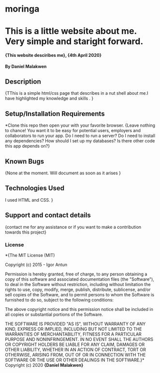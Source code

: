 # moringa


# This is a little website about me. Very simple and staright forward. 

#### {This website desciribes me}, {4th April 2020}
#### By Daniel Malakwen
## Description
{TThis is a simple html/css page that describes in a nut shell about me.I have  highlighted my knowledge and skills . }
## Setup/Installation Requirements
*Clone this repo then open your with your favorite browser.
{Leave nothing to chance! You want it to be easy for potential users, employers and collaborators to run your app. Do I need to run a server? Do I need to install any dependencies? How should I set up my databases? Is there other code this app depends on?}
## Known Bugs
{None at the moment. Will document as soon as it arises }
## Technologies Used
I used HTML and CSS. }
## Support and contact details
{contact me for any assistance or if you want to make a contribution towards this project}
### License
*{The MIT License (MIT)

Copyright (c) 2015 - Igor Antun

Permission is hereby granted, free of charge, to any person obtaining a copy
of this software and associated documentation files (the "Software"), to deal
in the Software without restriction, including without limitation the rights
to use, copy, modify, merge, publish, distribute, sublicense, and/or sell
copies of the Software, and to permit persons to whom the Software is
furnished to do so, subject to the following conditions:

The above copyright notice and this permission notice shall be included in all
copies or substantial portions of the Software.

THE SOFTWARE IS PROVIDED "AS IS", WITHOUT WARRANTY OF ANY KIND, EXPRESS OR
IMPLIED, INCLUDING BUT NOT LIMITED TO THE WARRANTIES OF MERCHANTABILITY,
FITNESS FOR A PARTICULAR PURPOSE AND NONINFRINGEMENT. IN NO EVENT SHALL THE
AUTHORS OR COPYRIGHT HOLDERS BE LIABLE FOR ANY CLAIM, DAMAGES OR OTHER
LIABILITY, WHETHER IN AN ACTION OF CONTRACT, TORT OR OTHERWISE, ARISING FROM,
OUT OF OR IN CONNECTION WITH THE SOFTWARE OR THE USE OR OTHER DEALINGS IN THE
SOFTWARE.}*
Copyright (c) 2020 **{Daniel Malakwen}**
